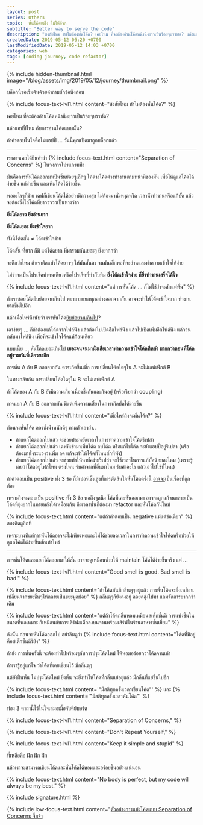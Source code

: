 ```yaml
---
layout: post 
series: Others
topic:  หั่นโค้ดยังไง ไม่ให้อ้วก
subtitle: "Better way to serve the code"
description: "สงสัยไหม ทำไมต้องหั่นโค้ด? เคยไหม ที่จะต้องอ่านโค้ดหน้านึงยาวเป็นร้อยๆบรรทัด? แล้วแฮปปี้ไหม กับการอ่านโค้ดแบบนั้น?"
createdDate: 2019-05-12 06:20 +0700
lastModifiedDate: 2019-05-12 14:03 +0700
categories: web
tags: [coding journey, code refactor]
---
```

{% include hidden-thumbnail.html image="/blog/assets/img/2019/05/12/journey/thumbnail.png" %}

บล็อกนี้ขอเริ่มต้นด้วยคำถามสักข้อนึงก่อน 

{% include focus-text-lvl1.html content="สงสัยไหม ทำไมต้องหั่นโค้ด?" %} 

เคยไหม ที่จะต้องอ่านโค้ดหน้านึงยาวเป็นร้อยๆบรรทัด?

แล้วแฮปปี้ไหม กับการอ่านโค้ดแบบนั้น?

ถ้าคำตอบในใจคือไม่แฮปปี้ ... วันนี้คุณเปิดมาถูกบล็อกแล้ว

----

เราอาจเคยได้ยินคำว่า {% include focus-text.html content="Separation of Concerns" %} ในวงการโปรแกรมมิ่ง

มันคือการหั่นโค้ดออกมาเป็นชิ้นย่อยๆเล็กๆ ให้ต่างโค้ดต่างทำงานตามหน้าที่ของมัน เพื่อให้ดูแลโค้ดได้ง่ายขึ้น แก้ง่ายขึ้น และเพิ่มโค้ดได้ง่ายขึ้น

พออะไรๆก็ง่าย เดฟก็เขียนโค้ดได้อย่างมีความสุข ไม่ต้องมานั่งหงุดหงิด เวลานั่งทำงานหรือแก้บั้ค แล้วจะต้องวิ่งไล่โค้ดที่ยาวววววเป็นหางว่าว 

<b>ยิ่งโค้ดยาว ยิ่งอ่านยาก</b>

<b>ยิ่งโค้ดเยอะ ยิ่งเข้าใจยาก</b>

ทั้งนี้โค้ดสั้น ≠ โค้ดเข้าใจง่าย

โค้ดสั้น ที่ยาก ก็มี แต่โค้ดยาก ที่มารวมกันเยอะๆ ยิ่งยากกว่า

จะดีกว่าไหม ถ้าเราตัดแบ่งโค้ดยาวๆ ให้มันสั้นลง จนมันเล็กพอที่จะอ่านและทำความเข้าใจได้ง่าย

ไม่ว่าจะเป็นโปรเจ็คทำคนเดียวหรือโปรเจ็คที่ทำกับทีม <b>ยิ่งโค้ดเข้าใจง่าย ก็ยิ่งทำงานเสร็จได้ไว</b>

{% include focus-text-lvl1.html content="แต่การหั่นโค้ด ... ก็ไม่ใช่ว่าจะสักแต่หั่น" %} 

ถ้าเราซอยโค้ดยิบย่อยจนเกินไป พยายามแยกทุกอย่างออกจากกัน อาจจะทำให้โค้ดเข้าใจยาก ทำงานยากขึ้นไปอีก 

แล้วเมื่อไหร่ถึงนับว่า เราหั่นโค้ด<u>ยิบย่อยจนเกินไป</u>?

เอาง่ายๆ ... ก็ถ้าต้องแก้โค้ดจากไฟล์นึง แล้วต้องไปเปิดอีกไฟล์นึง แล้วไปเปิดเพิ่มอีกไฟล์นึง แล้ววนกลับมาไฟล์นึง  เพื่อที่จะเข้าใจโค้ดแค่ก้อนเดียว 

แบบเนี้ย ... หั่นโค้ดเยอะเกินไป <b>เยอะจนจนมานั่งเสียเวลาทำความเข้าใจโค้ดทีหลัง มากกว่าตอนที่โค้ดอยู่รวมกันที่เดียวซะอีก</b>

การหั่น A กับ B ออกจากกัน ควรเกิดขึ้นเมื่อ การเปลี่ยนโค้ดใดๆใน A จะไม่เอฟเฟ็กต์ B 

ในทางกลับกัน การเปลี่ยนโค้ดใดๆใน B จะไม่เอฟเฟ็กต์ A

ถ้าโค้ดของ A กับ B ยังมีความเกี่ยวเนื่องซึ่งกันและกันอยู่ (หรือเรียกว่า coupling) 

การแยก A กับ B ออกจากกัน มีแต่เพิ่มความเสี่ยงในการเกิดบั้คได้ง่ายขึ้น

{% include focus-text-lvl1.html content="เมื่อไหร่ถึงจะหั่นโค้ด?" %} 

ก่อนจะหั่นโค้ด ลองชั่งน้ำหนักดีๆ ถามตัวเองว่า..
- ถ้าแยกโค้ดออกไปแล้ว จะช่วยประหยัดเวลาในการทำความเข้าใจโค้ดรึเปล่า
- ถ้าแยกโค้ดออกไปแล้ว เดฟที่เข้ามาเพิ่มโค้ด ลบโค้ด หรือแก้ไขโค้ด จะยังแฮปปี้อยู่รึเปล่า (หรือต้องมานั่งระแวงว่าเพิ่ม ลด แก้จะทำให้โค้ดที่ไหนสักที่พัง)
- ถ้าแยกโค้ดออกไปแล้ว จะช่วยทำให้หาบั้คง่ายรึเปล่า จะใช้เวลาในการแก้บั้คน้อยลงไหม (เพราะรู้เลยว่าโค้ดอยู่ไฟล์ไหน ตรงไหน รับค่าจากที่อื่นมาไหม รับค่าอะไร แล้วเอาไปใช้ที่ไหน)

ถ้าคำตอบเป็น positive ทั้ง 3 ข้อ ก็มีเปอร์เซ็นสูงที่การตัดสินใจหั่นโค้ดครั้งนี้ <u>อาจจะ</u>เป็นเรื่องที่ถูกต้อง 

เพราะถึงจะตอบเป็น positive ทั้ง 3 ข้อ พอถึงจุดนึง โค้ดที่เคยหั่นออกมา อาจจะถูกแก้จนกลายเป็นโค้ดที่ยุ่งยากในภายหลังได้เหมือนกัน ถึงเวลานั้นก็ต้องมา refactor และหั่นโค้ดกันใหม่

{% include focus-text.html content="แต่ถ้าคำตอบเป็น negative แม้แต่ข้อเดียว" %} ลองคิดดูอีกที 

เพราะบางทีแค่การหั่นโค้ดอาจจะไม่เพียงพอและไม่ได้ช่วยลดเวลาในการทำความเข้าใจโค้ดหรือช่วยให้ดูแลโค้ดได้ง่ายขึ้นสักเท่าไหร่

-----

การหั่นโค้ดและแยกโค้ดออกมาให้สั้น อาจจะดูเหมือนช่วยให้ maintain โค้ดได้ง่ายขึ้นจริง แต่ ...

{% include focus-text-lvl1.html content="Good smell is good. Bad smell is bad." %} 

{% include focus-text.html content="ถ้าโค้ดมันมีกลิ่นตุๆอยู่แล้ว การหั่นโค้ดจะยิ่งเหมือนเปลี่ยนจากขยะชิ้นๆให้กลายเป็นขยะมูลฝอย" %} กลิ่นตุๆก็ยังคงอยู่ ลอยคลุ้งไปมา แถมจัดการยากกว่าเดิม

{% include focus-text.html content="แต่ถ้าโค้ดกลิ่นหอมเหมือนสเต็กชั้นดี การแบ่งชิ้นในขนาดที่พอเหมาะ ก็เหมือนกับการเสิร์ฟสเต็กลงบนจานพร้อมเสิร์ฟในร้านอาหารชั้นเยี่ยม" %}

ดังนั้น ก่อนจะหั่นโค้ดออกไป อย่าลืมดูว่า {% include focus-text.html content="โค้ดที่มีอยู่คือสเต็กชั้นดีรึยัง" %}

ถ้ายัง การหั่นครั้งนี้ จะต้องทำไปพร้อมๆกับการปรุงโค้ดใหม่ ให้หอมอร่อยกว่าโค้ดจานเก่า

ถ้าเรารู้อยู่แก่ใจ ว่าโค้ดที่เคยเขียนไว้ มีกลิ่นตุๆ 

แต่ยังฝืนหั่น ไม่ปรุงโค้ดใหม่ ยิ่งหั่น จะยิ่งทำให้โค้ดที่กลิ่นแย่อยู่แล้ว มีกลิ่นที่แย่ขึ้นไปอีก

{% include focus-text.html content='"มีสติทุกครั้งเวลาเขียนโค้ด"' %} และ {% include focus-text.html content='"มีสติทุกครั้งเวลาหั่นโค้ด"' %}

ท่อง 3 คาถานี้ไว้ในใจเสมอเมื่อจับคีย์บอร์ด

{% include focus-text-lvl1.html content="Separation of Concerns," %}

{% include focus-text-lvl1.html content="Don't Repeat Yourself," %}

{% include focus-text-lvl1.html content="Keep it simple and stupid" %}

ที่เหลือคือ ฝึก ฝึก ฝึก 

แล้วเราจะสามารถเขียนโค้ดและหั่นโค้ดได้หอมและอร่อยขึ้นอย่างแน่นอน

{% include focus-text.html content="No body is perfect, but my code will always be my best." %}

{% include signature.html %}

{% include low-focus-text.html content="[ตัวอย่างการแบ่งโค้ดแบบ Separation of Concerns จิ้มจ้า](/blog/jekyll/2019/05/12/jekyll-refactor-cayman-default.html)
